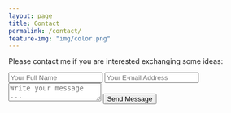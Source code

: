 ```yaml
---
layout: page
title: Contact
permalink: /contact/
feature-img: "img/color.png"
---
```


Please contact me if you are interested exchanging some ideas:

<form action="https://getsimpleform.com/messages?api_token=88f717f7a71f52a2a3e8e3457c188b75" method="post">
  <!-- the redirect_to is optional, the form will redirect to the referrer on submission -->
  <input type='hidden' name='redirect_to' value="http://serenissimah.github.io/thank-you" />
  <input type='text' name='name' placeholder='Your Full Name' />
  <input type='email' name='email' placeholder='Your E-mail Address' />
  <textarea name='message' placeholder='Write your message ...'></textarea>
  <input type='submit' value='Send Message' />
</form>
